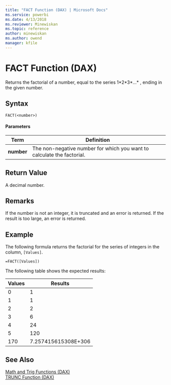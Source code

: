 ```yaml
---
title: "FACT Function (DAX) | Microsoft Docs"
ms.service: powerbi
ms.date: 4/13/2018
ms.reviewer: Minewiskan
ms.topic: reference
author: minewiskan
ms.author: owend
manager: kfile
---
```

# FACT Function (DAX)
Returns the factorial of a number, equal to the series 1*2\*3\*...\* , ending in the given number.  
  
## Syntax  
  
```  
FACT(<number>)  
```  
  
#### Parameters  
  
|Term|Definition|  
|--------|--------------|  
|**number**|The non-negative number for which you want to calculate the factorial.|  
  
## Return Value  
A decimal number.  
  
## Remarks  
If the number is not an integer, it is truncated and an error is returned. If the result is too large, an error is returned.  
  
## Example  
The following formula returns the factorial for the series of integers in the column, `[Values]`.  
  
```  
=FACT([Values])  
```  
The following table shows the expected results:  
  
|Values|Results|  
|----------|-----------|  
|0|1|  
|1|1|  
|2|2|  
|3|6|  
|4|24|  
|5|120|  
|170|7.257415615308E+306|  
  
## See Also  
[Math and Trig Functions &#40;DAX&#41;](math-and-trig-functions-dax.md)  
[TRUNC Function &#40;DAX&#41;](trunc-function-dax.md)  
  
